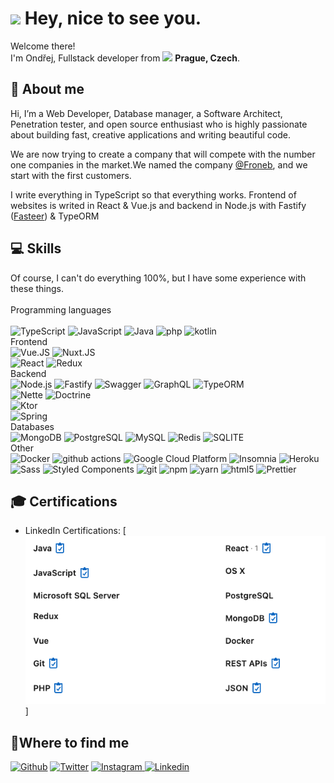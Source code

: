 <h1><img src="https://emojis.slackmojis.com/emojis/images/1531849430/4246/blob-sunglasses.gif?1531849430" width="30"/> Hey, nice to see you.</h1>


<p>Welcome there! </br> I'm Ondřej, Fullstack developer from <img src="https://www.flaticon.com/svg/static/icons/svg/939/939669.svg" width="13"/> <b>Prague, Czech</b>.</p>

<h2>👱 About me</h2>

<p>Hi, I’m a Web Developer, Database manager, a Software Architect, Penetration tester, and open source enthusiast who is highly passionate about building fast, creative applications and writing beautiful code.

We are now trying to create a company that will compete with the number one companies in the market.We named the company [@Froneb](https://froneb.com), and we start with the first customers.

I write everything in TypeScript so that everything works. Frontend of websites is writed in React & Vue.js and backend in Node.js with Fastify ([Fasteer](https://fasteer.js.org/)) & TypeORM</p>

<h2>💻 Skills</h2>
<p>
  <a>Of course, I can't do everything 100%, but I have some experience with these things.</a>
  </br>
  </br>
  <a>Programming languages</a>
  </br>
  </br>
    <img alt="TypeScript" src="https://img.shields.io/badge/-TypeScript-007ACC?style=flat-square&logo=typescript&logoColor=white" />
    <img alt="JavaScript" src="https://img.shields.io/badge/-JavaScript-F7B93E?style=flat-square&logo=javascript&logoColor=white" />
    <img alt="Java" src="https://img.shields.io/badge/-Java-CB3837?style=flat-square&logo=java&logoColor=white" />
    <img alt="php" src="https://img.shields.io/badge/-PhP-5849BE?style=flat-square&logo=php&logoColor=white" />
    <img alt="kotlin" src="https://img.shields.io/badge/-Kotlin-000000?style=flat-square&logo=Kotlin&logoColor=white" />
  </br>
  <a>Frontend</a>
  </br>
    <img alt="Vue.JS" src="https://img.shields.io/badge/-Vue.JS-43853d?style=flat-square&logo=vue.js&logoColor=white"/>
    <img alt="Nuxt.JS" src="https://img.shields.io/badge/-Nuxt.JS-43853d?style=flat-square&logo=nuxt.js&logoColor=white"/>
    </br>
    <img alt="React" src="https://img.shields.io/badge/-React-007ACC?style=flat-square&logo=react&logoColor=white"/>
    <img alt="Redux" src="https://img.shields.io/badge/-Redux-5849BE?style=flat-square&logo=redux&logoColor=white"/>
    </br>
    <a>Backend</a>
    </br>
    <img alt="Node.js" src="https://img.shields.io/badge/-Node.js-43853d?style=flat-square&logo=Node.js&logoColor=white" />
    <img alt="Fastify" src="https://img.shields.io/badge/-Fastify-000000?style=flat-square&logo=fastify&logoColor=white" />
    <img alt="Swagger" src="https://img.shields.io/badge/-Swagger-43853d?style=flat-square&logo=swagger&logoColor=white" />
    <img alt="GraphQL" src="https://img.shields.io/badge/-GraphQL-E10098?style=flat-square&logo=graphql&logoColor=white" />
    <img alt="TypeORM" src="https://img.shields.io/badge/-TypeORM-000000?style=flat-square&logo=typeorm&logoColor=white" />
    </br>
    <img alt="Nette" src="https://img.shields.io/badge/-Nette-007ACC?style=flat-square&logo=nette&logoColor=white" />
    <img alt="Doctrine" src="https://img.shields.io/badge/-Doctrine-F7B93E?style=flat-square&logo=Doctrine&logoColor=white" />
    </br>
    <img alt="Ktor" src="https://img.shields.io/badge/-Ktor-000000?style=flat-square&logo=ktor&logoColor=white" />
    </br>
    <img alt="Spring" src="https://img.shields.io/badge/-Spring-43853d?style=flat-square&logo=spring&logoColor=white" />
    </br>
    <a>Databases</a>
    </br>
    <img alt="MongoDB" src="https://img.shields.io/badge/-MongoDB-13aa52?style=flat-square&logo=mongodb&logoColor=white" />
    <img alt="PostgreSQL" src="https://img.shields.io/badge/-PostgreSQL-007ACC?style=flat-square&logo=postgresql&logoColor=white" />
    <img alt="MySQL" src="https://img.shields.io/badge/-MySQL-F7B93E?style=flat-square&logo=mysql&logoColor=white" />
    <img alt="Redis" src="https://img.shields.io/badge/-Redis-CB3837?style=flat-square&logo=redis&logoColor=white" />
    <img alt="SQLITE" src="https://img.shields.io/badge/-SQLITE-000000?style=flat-square&logo=sqlite&logoColor=white" />
    </br>
    <a>Other</a>
    </br>
    <img alt="Docker" src="https://img.shields.io/badge/-Docker-46a2f1?style=flat-square&logo=docker&logoColor=white" />
    <img alt="github actions" src="https://img.shields.io/badge/-Github_Actions-2088FF?style=flat-square&logo=github-actions&logoColor=white" />
    <img alt="Google Cloud Platform" src="https://img.shields.io/badge/-Google_Cloud_Platform-1a73e8?style=flat-square&logo=google-cloud&logoColor=white" />
    <img alt="Insomnia" src="https://img.shields.io/badge/-Insomnia-5849BE?style=flat-square&logo=insomnia&logoColor=white" />
    <img alt="Heroku" src="https://img.shields.io/badge/-Heroku-430098?style=flat-square&logo=heroku&logoColor=white" />
    <img alt="Sass" src="https://img.shields.io/badge/-Sass-CC6699?style=flat-square&logo=sass&logoColor=white" />
    <img alt="Styled Components" src="https://img.shields.io/badge/-Styled_Components-db7092?style=flat-square&logo=styled-components&logoColor=white" />
    <img alt="git" src="https://img.shields.io/badge/-Git-F05032?style=flat-square&logo=git&logoColor=white" />
    <img alt="npm" src="https://img.shields.io/badge/-NPM-CB3837?style=flat-square&logo=npm&logoColor=white" />
    <img alt="yarn" src="https://img.shields.io/badge/-yarn-46a2f1?style=flat-square&logo=yarn&logoColor=white" />
    <img alt="html5" src="https://img.shields.io/badge/-HTML5-E34F26?style=flat-square&logo=html5&logoColor=white" />
    <img alt="Prettier" src="https://img.shields.io/badge/-Prettier-F7B93E?style=flat-square&logo=prettier&logoColor=white" />
</p>
<h2>🎓 Certifications</h2>

* LinkedIn Certifications: [![linkedin tests](https://raw.githubusercontent.com/0ndras3k/0ndras3k/main/linkedin.png)]

<h2>👮Where to find me</h2>
<p><a href="https://github.com/0ndras3k" target="_blank"><img alt="Github" src="https://img.shields.io/badge/GitHub-%2312100E.svg?&style=for-the-badge&logo=Github&logoColor=white" /></a> <a href="https://twitter.com/0ndras3k" target="_blank"><img alt="Twitter" src="https://img.shields.io/badge/twitter-%231DA1F2.svg?&style=for-the-badge&logo=twitter&logoColor=white" /></a> <a href="https://instagram.com/oklapka.tech" target="_blank"><img alt="Instagram" src="https://img.shields.io/badge/instagram-%F0B051.svg?&style=for-the-badge&logo=instagram&logoColor=white" /> <a href="https://www.linkedin.com/in/ond%C5%99ej-klapka-b306591ba/" target="_blank"><img alt="Linkedin" src="https://img.shields.io/badge/linkedin-46a2f1.svg?&style=for-the-badge&logo=linkedin&logoColor=white" /></a>
</p>
